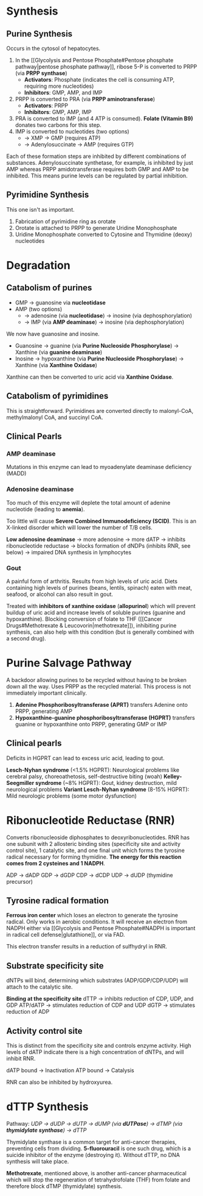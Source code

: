 # Synthesis
## Purine Synthesis
Occurs in the cytosol of hepatocytes.

1. In the [[Glycolysis and Pentose Phosphate#Pentose phosphate pathway|pentose phosphate pathway]], ribose 5-P is converted to PRPP (via **PRPP synthase**)
	- **Activators**: Phosphate (indicates the cell is consuming ATP, requiring more nucleotides)
	- **Inhibitors**: GMP, AMP, and IMP
2. PRPP is converted to PRA (via **PRPP aminotransferase**)
	- **Activators**: PRPP
	- **Inhibitors**: GMP, AMP, IMP
3. PRA is converted to IMP (and 4 ATP is consumed). **Folate (Vitamin B9)** donates two carbons for this step.
4. IMP is converted to nucleotides (two options)
	- → XMP → GMP (requires ATP)
	- → Adenylosuccinate → AMP (requires GTP)

Each of these formation steps are inhibited by different combinations of substances. Adenylosuccinate synthetase, for example, is inhibited by just AMP whereas PRPP amidotransferase requires both GMP and AMP to be inhibited. This means purine levels can be regulated by partial inhibition.
## Pyrimidine Synthesis
This one isn't as important.

1. Fabrication of pyrimidine ring as orotate
2. Orotate is attached to PRPP to generate Uridine Monophosphate
3. Uridine Monophosphate converted to Cytosine and Thymidine (deoxy) nucleotides
# Degradation
## Catabolism of purines
- GMP → guanosine via **nucleotidase**
- AMP (two options)
	- → adenosine (via **nucleotidase**) → inosine (via dephosphorylation)
	- → IMP (via **AMP deaminase**) → inosine (via dephosphorylation)

We now have guanosine and inosine.

- Guanosine → guanine (via **Purine Nucleoside Phosphorylase**) → Xanthine (via **guanine deaminase**)
- Inosine → hypoxanthine (via **Purine Nucleoside Phosphorylase**) → Xanthine (via **Xanthine Oxidase**)

Xanthine can then be converted to uric acid via **Xanthine Oxidase**.
## Catabolism of pyrimidines
This is straightforward. Pyrimidines are converted directly to malonyl-CoA, methylmalonyl CoA, and succinyl CoA.
## Clinical Pearls
### AMP deaminase
Mutations in this enzyme can lead to myoadenylate deaminase deficiency (MADD)
### Adenosine deaminase
Too much of this enzyme will deplete the total amount of adenine nucleotide (leading to **anemia**). 

Too little will cause **Severe Combined Immunodeficiency (SCID)**. This is an X-linked disorder which will lower the number of T/B cells.

**Low adenosine deaminase**
→ more adenosine 
→ more dATP 
→ inhibits ribonucleotide reductase 
→ blocks formation of dNDPs (inhibits RNR, see below)
→ impaired DNA synthesis in lymphocytes
### Gout
A painful form of arthritis. Results from high levels of uric acid. Diets containing high levels of purines (beans, lentils, spinach) eaten with meat, seafood, or alcohol can also result in gout.

Treated with **inhibitors of xanthine oxidase** (**allopurinol**) which will prevent buildup of uric acid and increase levels of soluble purines (guanine and hypoxanthine). Blocking conversion of folate to THF ([[Cancer Drugs#Methotrexate & Leucovorin|methotrexate]]), inhibiting purine synthesis, can also help with this condition (but is generally combined with a second drug).
# Purine Salvage Pathway
A backdoor allowing purines to be recycled without having to be broken down all the way. Uses PRPP as the recycled material. This process is not immediately important clinically.

1. **Adenine Phosphoribosyltransferase (APRT)** transfers Adenine onto PRPP, generating AMP
2. **Hypoxanthine-guanine phosphoribosyltransferase (HGPRT)** transfers guanine or hypoxanthine onto PRPP, generating GMP or IMP
## Clinical pearls
Deficits in HGPRT can lead to excess uric acid, leading to gout.

**Lesch-Nyhan syndrome** (<1.5% HGPRT): Neurological problems like cerebral palsy, choreoathetosis, self-destructive biting (woah)
**Kelley-Seegmiller syndrome** (~8% HGPRT): Gout, kidney destruction, mild neurological problems
**Variant Lesch-Nyhan syndrome** (8-15% HGPRT): Mild neurologic problems (some motor dysfunction)
# Ribonucleotide Reductase (RNR)
Converts ribonucleoside diphosphates to deoxyribonucleotides. RNR has one subunit with 2 allosteric binding sites (specificity site and activity control site), 1 catalytic site, and one final unit which forms the tyrosine radical necessary for forming thymidine. **The energy for this reaction comes from 2 cysteines and 1 NADPH**.

ADP → dADP
GDP → dGDP
CDP → dCDP
UDP → dUDP (thymidine precursor)
## Tyrosine radical formation
**Ferrous iron center** which loses an electron to generate the tyrosine radical. Only works in aerobic conditions. It will receive an electron from NADPH either via [[Glycolysis and Pentose Phosphate#NADPH is important in radical cell defense|glutathione]], or via FAD.

This electron transfer results in a reduction of sulfhydryl in RNR.
## Substrate specificity site
dNTPs will bind, determining which substrates (ADP/GDP/CDP/UDP) will attach to the catalytic site.

**Binding at the specificity site**
dTTP → inhibits reduction of CDP, UDP, and GDP
ATP/dATP → stimulates reduction of CDP and UDP
dGTP → stimulates reduction of ADP
## Activity control site
This is distinct from the specificity site and controls enzyme activity. High levels of dATP indicate there is a high concentration of dNTPs, and will inhibit RNR.

dATP bound → Inactivation
ATP bound → Catalysis

RNR can also be inhibited by hydroxyurea.
# dTTP Synthesis
Pathway:
*UDP → dUDP → dUTP → dUMP (via **dUTPase**) → dTMP (via **thymidylate synthase**) → dTTP*

Thymidylate synthase is a common target for anti-cancer therapies, preventing cells from dividing. **5-fluorouracil** is one such drug, which is a suicide inhibitor of the enzyme (destroying it). Without dTTP, no DNA synthesis will take place.

**Methotrexate**, mentioned above, is another anti-cancer pharmaceutical which will stop the regeneration of tetrahydrofolate (THF) from folate and therefore block dTMP (thymidylate) synthesis.